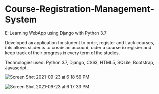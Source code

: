 # Course-Registration-Management-System
E-Learning WebApp using Django with Python 3.7

Developed an application for student to order, register and track courses, this allows students to create an account, order a course to register and keep track of their progress in every term of the studies.  

Technologies used: Python 3.7, Django, CSS3, HTML5, SQLite, Bootstrap, Javascript.


![Screen Shot 2021-09-23 at 6 18 59 PM](https://user-images.githubusercontent.com/47587428/134591517-b87e0dad-0d10-4764-93d0-dc4c1441b86e.png)




![Screen Shot 2021-09-23 at 6 17 33 PM](https://user-images.githubusercontent.com/47587428/134591460-e2863755-0946-4130-9551-4184a35e05c7.png)
